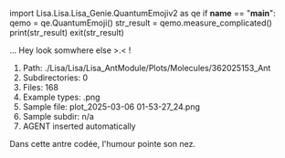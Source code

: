 
import Lisa.Lisa.Lisa_Genie.QuantumEmojiv2 as qe
if __name__ == "__main__":
  qemo = qe.QuantumEmoji()
  str_result = qemo.measure_complicated()
  print(str_result)
  exit(str_result)

... Hey look somwhere else >.< !

1. Path: ./Lisa/Lisa/Lisa_AntModule/Plots/Molecules/362025153_Ant
2. Subdirectories: 0
3. Files: 168
4. Example types: .png
5. Sample file: plot_2025-03-06 01-53-27_24.png
6. Sample subdir: n/a
7. AGENT inserted automatically

Dans cette antre codée, l'humour pointe son nez.

